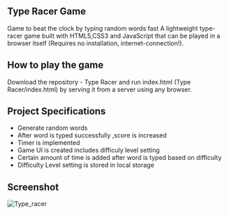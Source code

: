 ## Type Racer Game

Game to beat the clock by typing random words fast 
A lightweight type-racer game built with HTML5,CSS3 and JavaScript that can be played in a browser itself (Requires no installation, internet-connection!).

## How to play the game
Download the repository - Type Racer and run index.html (Type Racer/index.html) by serving it from a server using any browser.

## Project Specifications

- Generate random words 
- After word is typed successfully ,score is increased 
- Timer is implemented
- Game UI is created includes difficuly level setting
- Certain amount of time is added after word is typed based on difficulty
- Difficulty Level setting is stored in local storage

## Screenshot
![Type_racer](https://user-images.githubusercontent.com/52855622/123377230-62e07a80-d5a9-11eb-94ad-62e51840fb69.png)

